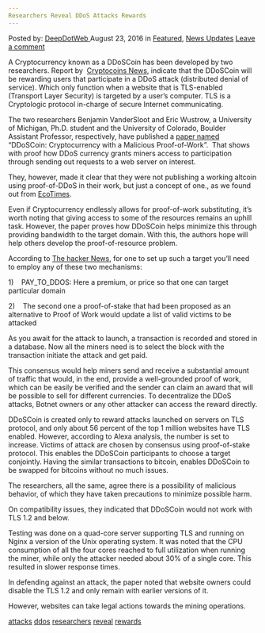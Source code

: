 ```yaml
---
Researchers Reveal DDoS Attacks Rewards
---
```

<article class="post-listing post-15202 post type-post status-publish format-standard has-post-thumbnail hentry  tag-attacks tag-ddos tag-researchers tag-reveal tag-rewards">
    <div class="post-inner">
        <span>Posted by: <a href="https://www.deepdotweb.com/author/admin/" title="">DeepDotWeb </a></span>
    <span>August 23, 2016</span>
    <span>in <a href="https://www.deepdotweb.com/category/deepdot-news/" rel="category tag">Featured</a>, <a href="https://www.deepdotweb.com/category/news-updates/" rel="category tag">News Updates</a></span>
    <span><a href="https://www.deepdotweb.com/2016/08/23/researchers-reveal-ddos-attacks-rewards/#respond">Leave a comment</a></span>
    </p>
    <div class="clear"></div>
    <div class="entry">
    <p>A Cryptocurrency known as a DDoSCoin has been developed by two researchers. Report by  <a href="https://www.cryptocoinsnews.com/researchers-reveal-altcoin-to-reward-participating-in-ddos-attacks/">Cryptocoins News</a>, indicate that the DDoSCoin will be rewarding users that participate in a DDoS attack (distributed denial of service). Which only function when a website that is TLS-enabled (Transport Layer Security) is targeted by a user’s computer. TLS is a Cryptologic protocol in-charge of secure Internet communicating.</p>
    <p>The two researchers Benjamin VanderSloot and Eric Wustrow, a University of Michigan, Ph.D. student and the University of Colorado, Boulder Assistant Professor, respectively, have published a <a href="https://www.usenix.org/system/files/conference/woot16/woot16-paper-wustrow.pdf">paper named</a> “DDoSCoin: Cryptocurrency with a Malicious Proof-of-Work”.  That shows with proof how DDoS currency grants miners access to participation through sending out requests to a web server on interest.</p>
    <p>They, however, made it clear that they were not publishing a working altcoin using proof-of-DDoS in their work, but just a concept of one., as we found out from <a href="http://www.econotimes.com/New-cryptocurrency-DDoSCoin-incentivizes-users-for-participating-in-DDoS-attacks-262858">EcoTimes</a>.</p>
    <p>Even if Cryptocurrency endlessly allows for proof-of-work substituting, it’s worth noting that giving access to some of the resources remains an uphill task. However, the paper proves how DDoSCoin helps minimize this through providing bandwidth to the target domain. With this, the authors hope will help others develop the proof-of-resource problem.</p>
    <p>According to <a href="http://thehackernews.com/2016/08/ddoscoin-cryptocurrency.htmlhttp:/thehackernews.com/2016/08/ddoscoin-cryptocurrency.html">The hacker News</a>, for one to set up such a target you’ll need to employ any of these two mechanisms:</p>
    <p>1)    PAY_TO_DDOS: Here a premium, or price so that one can target  particular domain</p>
    <p>2)    The second one a proof-of-stake that had been proposed as an alternative to Proof of Work would update a list of valid victims to be attacked</p>
    <p>As you await for the attack to launch, a transaction is recorded and stored in a database. Now all the miners need is to select the block with the transaction initiate the attack and get paid.</p>
    <p>This consensus would help miners send and receive a substantial amount of traffic that would, in the end, provide a well-grounded proof of work, which can be easily be verified and the sender can claim an award that will be possible to sell for different currencies. To decentralize the DDoS attacks, Botnet owners or any other attacker can access the reward directly.</p>
    <p>DDoSCoin is created only to reward attacks launched on servers on TLS protocol, and only about 56 percent of the top 1 million websites have TLS enabled. However, according to Alexa analysis, the number is set to increase. Victims of attack are chosen by consensus using proof-of-stake protocol. This enables the DDoSCoin participants to choose a target conjointly. Having the similar transactions to bitcoin, enables DDoSCoin to be swapped for bitcoins without no much issues.</p>
    <p>The researchers, all the same, agree there is a possibility of malicious behavior, of which they have taken precautions to minimize possible harm.</p>
    <p>On compatibility issues, they indicated that DDoSCoin would not work with TLS 1.2 and below.</p>
    <p>Testing was done on a quad-core server supporting TLS and running on Nginx a version of the Unix operating system. It was noted that the CPU consumption of all the four cores reached to full utilization when running the miner, while only the attacker needed about 30% of a single core. This resulted in slower response times.</p>
    <p>In defending against an attack, the paper noted that website owners could disable the TLS 1.2 and only remain with earlier versions of it.</p>
    <p>However, websites can take legal actions towards the mining operations.</p>
    </div>
    <a href="https://www.deepdotweb.com/tag/attacks/" rel="tag">attacks</a> <a href="https://www.deepdotweb.com/tag/ddos/" rel="tag">ddos</a> <a href="https://www.deepdotweb.com/tag/researchers/" rel="tag">researchers</a> <a href="https://www.deepdotweb.com/tag/reveal/" rel="tag">reveal</a> <a href="https://www.deepdotweb.com/tag/rewards/" rel="tag">rewards</a></span> <span style="display:none" class="updated">2016-08-23</span>
    <div style="display:none" class="vcard author" itemprop="author" itemscope itemtype="http://schema.org/Person"><strong class="fn" itemprop="name">
    </div>
</article>

